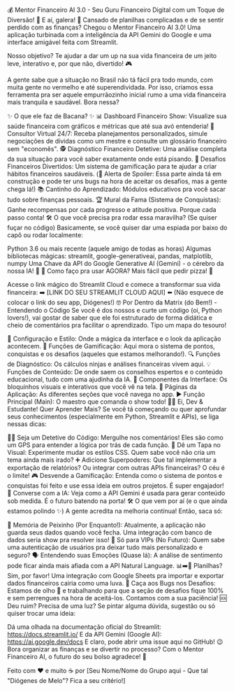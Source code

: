 💰 Mentor Financeiro AI 3.0 - Seu Guru Financeiro Digital com um Toque de Diversão! 🚀
E aí, galera! 👋 Cansado de planilhas complicadas e de se sentir perdido com as finanças?
Chegou o Mentor Financeiro AI 3.0! Uma aplicação turbinada com a inteligência da API Gemini do Google e uma interface amigável feita com Streamlit.

Nosso objetivo? Te ajudar a dar um up na sua vida financeira de um jeito leve, interativo e, por que não, divertido! 🎮

A gente sabe que a situação no Brasil não tá fácil pra todo mundo, com muita gente no vermelho e até superendividada. Por isso, criamos essa ferramenta pra ser aquele empurrãozinho inicial rumo a uma vida financeira mais tranquila e saudável. Bora nessa?

✨ O que ele faz de Bacana? ✨
📊 Dashboard Financeiro Show: Visualize sua saúde financeira com gráficos e métricas que até sua avó entenderia!
🤖 Consultor Virtual 24/7: Receba planejamentos personalizados, simule negociações de dívidas como um mestre e consulte um glossário financeiro sem "economês".
🕵️ Diagnóstico Financeiro Detetive: Uma análise completa da sua situação para você saber exatamente onde está pisando.
🎯 Desafios Financeiros Divertidos: Um sistema de gamificação para te ajudar a criar hábitos financeiros saudáveis. (🚧 Alerta de Spoiler: Essa parte ainda tá em construção e pode ter uns bugs na hora de aceitar os desafios, mas a gente chega lá!)
📚 Cantinho do Aprendizado: Módulos educativos pra você sacar tudo sobre finanças pessoais.
🏆 Mural da Fama (Sistema de Conquistas): Ganhe recompensas por cada progresso e atitude positiva. Porque cada passo conta!
🛠️ O que você precisa pra rodar essa maravilha? (Se quiser fuçar no código)
Basicamente, se você quiser dar uma espiada por baixo do capô ou rodar localmente:

Python 3.6 ou mais recente (aquele amigo de todas as horas)
Algumas bibliotecas mágicas: streamlit, google-generativeai, pandas, matplotlib, numpy
Uma Chave da API do Google Generative AI (Gemini) - o cérebro da nossa IA! 🧠
🚀 Como faço pra usar AGORA?
Mais fácil que pedir pizza! 🍕

Acesse o link mágico do Streamlit Cloud e comece a transformar sua vida financeira: ➡️ [LINK DO SEU STREAMLIT CLOUD AQUI] ⬅️ (Não esquece de colocar o link do seu app, Diógenes!)
🤓 Por Dentro da Matrix (do Bem!) - Entendendo o Código
Se você é dos nossos e curte um código (oi, Python lovers!), vai gostar de saber que ele foi estruturado de forma didática e cheio de comentários pra facilitar o aprendizado. Tipo um mapa do tesouro!

🎨 Configuração e Estilo: Onde a mágica da interface e o look da aplicação acontecem.
🏅 Funções de Gamificação: Aqui mora o sistema de pontos, conquistas e os desafios (aqueles que estamos melhorando!).
🔍 Funções de Diagnóstico: Os cálculos ninjas e análises financeiras vivem aqui.
💡 Funções de Conteúdo: De onde saem os conselhos espertos e o conteúdo educacional, tudo com uma ajudinha da IA.
🧩 Componentes da Interface: Os bloquinhos visuais e interativos que você vê na tela.
📄 Páginas da Aplicação: As diferentes seções que você navega no app.
▶️ Função Principal (Main): O maestro que comanda o show todo!
🧑‍💻 Ei, Dev & Estudante! Quer Aprender Mais?
Se você tá começando ou quer aprofundar seus conhecimentos (especialmente em Python, Streamlit e APIs), se liga nessas dicas:

🕵️‍♀️ Seja um Detetive do Código: Mergulhe nos comentários! Eles são como um GPS para entender a lógica por trás de cada função.
💅 Dê um Tapa no Visual: Experimente mudar os estilos CSS. Quem sabe você não cria um tema ainda mais irado?
➕ Adicione Superpoderes: Que tal implementar a exportação de relatórios? Ou integrar com outras APIs financeiras? O céu é o limite!
🎮 Desvende a Gamificação: Entenda como o sistema de pontos e conquistas foi feito e use essa ideia em outros projetos. É super engajador!
🧠 Converse com a IA: Veja como a API Gemini é usada para gerar conteúdo sob medida. É o futuro batendo na porta!
🛠️ O que vem por aí (e o que ainda estamos polindo ✨)
A gente acredita na melhoria contínua! Então, saca só:

💾 Memória de Peixinho (Por Enquanto!): Atualmente, a aplicação não guarda seus dados quando você fecha. Uma integração com banco de dados seria show pra resolver isso!
🔑 Só para VIPs (No Futuro): Quem sabe uma autenticação de usuários pra deixar tudo mais personalizado e seguro?
🗣️ Entendendo suas Emoções (Quase lá): A análise de sentimento pode ficar ainda mais afiada com a API Natural Language.
📊➡️📄 Planilhas? Sim, por favor! Uma integração com Google Sheets pra importar e exportar dados financeiros cairia como uma luva.
🐛 Caça aos Bugs nos Desafios: Estamos de olho 👀 e trabalhando para que a seção de desafios fique 100% e sem perrengues na hora de aceitá-los. Contamos com a sua paciência!
🆘 Deu ruim? Precisa de uma luz?
Se pintar alguma dúvida, sugestão ou só quiser trocar uma ideia:

Dá uma olhada na documentação oficial do Streamlit: https://docs.streamlit.io/
E da API Gemini (Google AI): https://ai.google.dev/docs
E claro, pode abrir uma issue aqui no GitHub! 😉
Bora organizar as finanças e se divertir no processo? Com o Mentor Financeiro AI, o futuro do seu bolso agradece! 🥳

Feito com ❤️ e muito ☕ por [Seu Nome/Nome do Grupo aqui - Que tal "Diógenes de Melo"? Fica a seu critério!]
